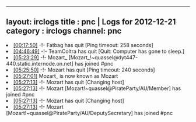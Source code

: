 
---
layout: irclogs
title : pnc | Logs for 2012-12-21
category : irclogs
channel: pnc
---
<li class="logitem"><a href="#00:17:50" name="00:17:50" class="time">[00:17:50]</a> -!- <span class="quit">Fatbag</span> has quit [Ping timeout: 258 seconds] </li>
<li class="logitem"><a href="#04:46:49" name="04:46:49" class="time">[04:46:49]</a> -!- <span class="quit">TeamColtra</span> has quit [Quit: Computer has gone to sleep.] </li>
<li class="logitem"><a href="#05:23:29" name="05:23:29" class="time">[05:23:29]</a> -!- <span class="join">Mozart_</span> [Mozart_!~quassel@dyt447-440.static.internode.on.net] has joined #pnc </li>
<li class="logitem"><a href="#05:25:50" name="05:25:50" class="time">[05:25:50]</a> -!- <span class="quit">Mozart</span> has quit [Ping timeout: 240 seconds] </li>
<li class="logitem"><a href="#05:27:01" name="05:27:01" class="time">[05:27:01]</a> <span class="nick">Mozart_</span> is now known as <span class="nick">Mozart</span> </li>
<li class="logitem"><a href="#05:27:13" name="05:27:13" class="time">[05:27:13]</a> -!- <span class="quit">Mozart</span> has quit [Changing host] </li>
<li class="logitem"><a href="#05:27:13" name="05:27:13" class="time">[05:27:13]</a> -!- <span class="join">Mozart</span> [Mozart!~quassel@PirateParty/AU/Member] has joined #pnc </li>
<li class="logitem"><a href="#05:27:13" name="05:27:13" class="time">[05:27:13]</a> -!- <span class="quit">Mozart</span> has quit [Changing host] </li>
<li class="logitem"><a href="#05:27:13" name="05:27:13" class="time">[05:27:13]</a> -!- <span class="join">Mozart</span> [Mozart!~quassel@PirateParty/AU/DeputySecretary] has joined #pnc </li>


